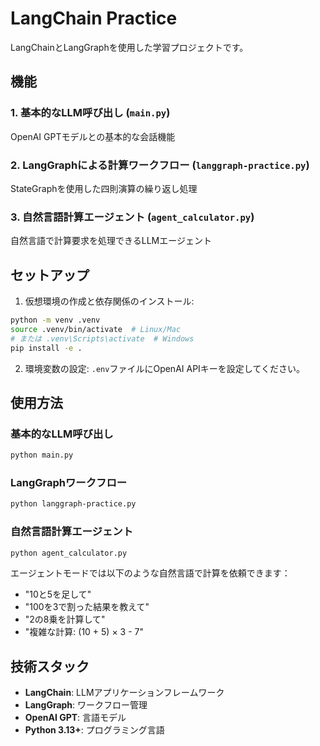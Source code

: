 # LangChain Practice

LangChainとLangGraphを使用した学習プロジェクトです。

## 機能

### 1. 基本的なLLM呼び出し (`main.py`)
OpenAI GPTモデルとの基本的な会話機能

### 2. LangGraphによる計算ワークフロー (`langgraph-practice.py`)
StateGraphを使用した四則演算の繰り返し処理

### 3. 自然言語計算エージェント (`agent_calculator.py`)
自然言語で計算要求を処理できるLLMエージェント

## セットアップ

1. 仮想環境の作成と依存関係のインストール:
```bash
python -m venv .venv
source .venv/bin/activate  # Linux/Mac
# または .venv\Scripts\activate  # Windows
pip install -e .
```

2. 環境変数の設定:
`.env`ファイルにOpenAI APIキーを設定してください。

## 使用方法

### 基本的なLLM呼び出し
```bash
python main.py
```

### LangGraphワークフロー
```bash
python langgraph-practice.py
```

### 自然言語計算エージェント
```bash
python agent_calculator.py
```

エージェントモードでは以下のような自然言語で計算を依頼できます：
- "10と5を足して"
- "100を3で割った結果を教えて"
- "2の8乗を計算して"
- "複雑な計算: (10 + 5) × 3 - 7"

## 技術スタック

- **LangChain**: LLMアプリケーションフレームワーク
- **LangGraph**: ワークフロー管理
- **OpenAI GPT**: 言語モデル
- **Python 3.13+**: プログラミング言語
